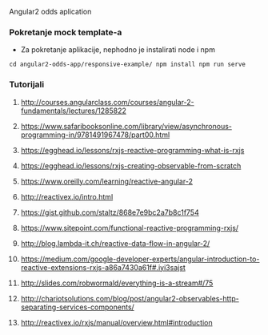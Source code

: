Angular2 odds aplication

### Pokretanje mock template-a

- Za pokretanje aplikacije, nephodno je instalirati node i npm

`
cd angular2-odds-app/responsive-example/
npm install
npm run serve
`

### Tutorijali

1. http://courses.angularclass.com/courses/angular-2-fundamentals/lectures/1285822
2. https://www.safaribooksonline.com/library/view/asynchronous-programming-in/9781491967478/part00.html
3. https://egghead.io/lessons/rxjs-reactive-programming-what-is-rxjs
4. https://egghead.io/lessons/rxjs-creating-observable-from-scratch
5. https://www.oreilly.com/learning/reactive-angular-2


1. http://reactivex.io/intro.html
2. https://gist.github.com/staltz/868e7e9bc2a7b8c1f754
3. https://www.sitepoint.com/functional-reactive-programming-rxjs/
4. http://blog.lambda-it.ch/reactive-data-flow-in-angular-2/
5. https://medium.com/google-developer-experts/angular-introduction-to-reactive-extensions-rxjs-a86a7430a61f#.iyi3sajst
6. http://slides.com/robwormald/everything-is-a-stream#/75
7. http://chariotsolutions.com/blog/post/angular2-observables-http-separating-services-components/
8. http://reactivex.io/rxjs/manual/overview.html#introduction